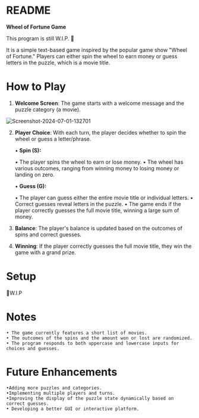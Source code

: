 # README
**Wheel of Fortune Game**

This program is still W.I.P. :construction:

It is a simple text-based game inspired by the popular game show "Wheel of Fortune." Players can either spin the wheel to earn money or guess letters in the puzzle, which is a movie title.

# **How to Play**

1. **Welcome Screen**: The game starts with a welcome message and the puzzle category (a movie).
<div>
    <img src="https://i.ibb.co/Bs007rK/Screenshot-2024-07-01-132701.png" alt="Screenshot-2024-07-01-132701" border="0" ></a>
</div>

2. **Player Choice**: With each turn, the player decides whether to spin the wheel or guess a letter/phrase.

    • **Spin (S):**
  
    • The player spins the wheel to earn or lose money.
    • The wheel has various outcomes, ranging from winning money to losing money or landing on zero.
    
    • **Guess (G):**
  
    • The player can guess either the entire movie title or individual letters.
    • Correct guesses reveal letters in the puzzle.
    • The game ends if the player correctly guesses the full movie title, winning a large sum of money.
    
3. **Balance**: The player's balance is updated based on the outcomes of spins and correct guesses.
  
4. **Winning**: If the player correctly guesses the full movie title, they win the game with a grand prize.

# **Setup**

🤫W.I.P

# **Notes**

    • The game currently features a short list of movies.
    • The outcomes of the spins and the amount won or lost are randomized.
    • The program responds to both uppercase and lowercase inputs for choices and guesses.

# **Future Enhancements**

    •Adding more puzzles and categories.
    •Implementing multiple players and turns.
    •Improving the display of the puzzle state dynamically based on correct guesses.
    • Developing a better GUI or interactive platform.
